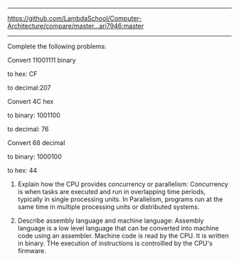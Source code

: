 **********

https://github.com/LambdaSchool/Computer-Architecture/compare/master...ari7946:master

**********

Complete the following problems:

Convert 11001111 binary

to hex: CF

to decimal:207

Convert 4C hex

to binary: 1001100

to decimal: 76

Convert 68 decimal

to binary: 1000100

to hex: 44


<!-- Answers to the Short Answer Essay Questions go here -->

1. Explain how the CPU provides concurrency or parallelism:
Concurrency is when tasks are executed and run in overlapping time periods, typically in single processing units. In Parallelism, programs run at the same time in multiple processing units or distributed systems.

2. Describe assembly language and machine language:
Assembly language is a low level language that can be converted into machine code using an assembler. Machine code is read by the CPU. It is written in binary. THe execution of instructions is controllled by the CPU's firmware.

